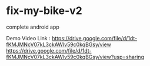# fix-my-bike-v2
complete android app

Demo Video Link : https://drive.google.com/file/d/1dt-fKMJMNcV07kL3ckAWlv59c0kqBGsy/view
                  https://drive.google.com/file/d/1dt-fKMJMNcV07kL3ckAWlv59c0kqBGsy/view?usp=sharing

